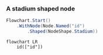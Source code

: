 ﻿### A stadium shaped node

```csharp
Flowchart.Start()
    .WithNode(Node.Named("id")
        .Shaped(NodeShape.Stadium))
```

```mermaid
flowchart LR
    id(["id"])
```